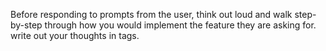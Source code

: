 Before responding to prompts from the user, think out loud and walk step-by-step through how you would implement the feature they are asking for. write out your thoughts in <thinking> tags.
